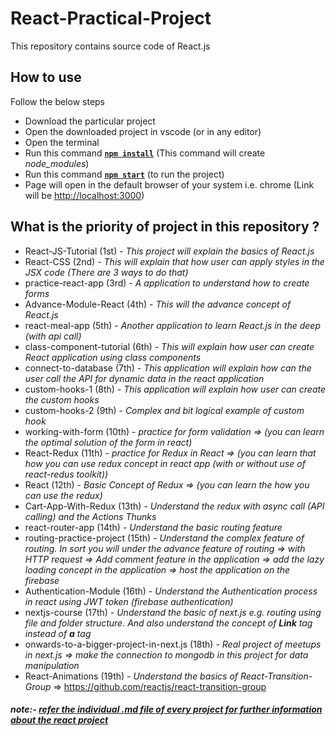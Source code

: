 # React-Practical-Project
This repository contains source code of React.js 

## How to use 
Follow the below steps 
- Download the particular project 
- Open the downloaded project in vscode (or in any editor)
- Open the terminal 
- Run this command **<ins>`npm install`</ins>** (This command will create *node_modules*)
- Run this command **<ins>`npm start`</ins>** (to run the project)
- Page will open in the default browser of your system i.e. chrome (Link will be [http://localhost:3000](http://localhost:3000))
    
## What is the priority of project in this repository ?
- React-JS-Tutorial (1st) - *This project will explain the basics of React.js*
- React-CSS (2nd) - *This will explain that how user can apply styles in the JSX code (There are 3 ways to do that)*
- practice-react-app (3rd) - *A application to understand how to create forms*
- Advance-Module-React (4th) - *This will the advance concept of React.js*
- react-meal-app (5th) - *Another application to learn React.js in the deep (with api call)*
- class-component-tutorial (6th) - *This will explain how user can create React application using class components*
- connect-to-database (7th) - *This application will explain how can the user call the API for dynamic data in the react application*
- custom-hooks-1 (8th) - *This application will explain how user can create the custom hooks*
- custom-hooks-2 (9th) - *Complex and bit logical example of custom hook*
- working-with-form (10th) - *practice for form validation => (you can learn the optimal solution of the form in react)*
- React-Redux (11th) - *practice for Redux in React => (you can learn that how you can use redux concept in react app (with or without use of react-redus toolkit))*
- React (12th) - *Basic Concept of Redux => (you can learn the how you can use the redux)*
- Cart-App-With-Redux (13th) - *Understand the redux with async call (API calling) and the Actions Thunks*
- react-router-app (14th) - *Understand the basic routing feature*
- routing-practice-project (15th) - *Understand the complex feature of routing. In sort you will under the advance feature of routing => with HTTP request => Add comment feature in the application => add the lazy loading concept in the application => host the application on the firebase* 
- Authentication-Module (16th) - *Understand the Authentication process in react using JWT token (firebase authentication)*
- nextjs-course (17th) - *Understand the basic of next.js e.g. routing using file and folder structure. And also understand the concept of **Link** tag instead of **a** tag*
- onwards-to-a-bigger-project-in-next.js (18th) - *Real project of meetups in next.js => make the connection to mongodb in this project for data manipulation*
- React-Animations (19th) - *Understand the basics of React-Transition-Group* => https://github.com/reactjs/react-transition-group

##### note:- <ins>refer the individual .md file of every project for further information about the react project</ins>







